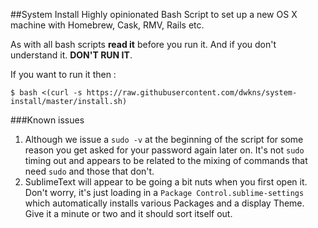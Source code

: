 ##System Install
Highly opinionated Bash Script to set up a new OS X machine with Homebrew, Cask, RMV, Rails etc.

As with all bash scripts **read it** before you run it. And if you don't understand it. **DON'T RUN IT**.

If you want to run it then :

    $ bash <(curl -s https://raw.githubusercontent.com/dwkns/system-install/master/install.sh)

###Known issues
1. Although we issue a `sudo -v` at the beginning of the script for some reason you get asked for your password again later on. It's not `sudo` timing out and appears to be related to the mixing of commands that need `sudo` and those that don't.
2. SublimeText will appear to be going a bit nuts when you first open it. Don't worry, it's just loading in a `Package Control.sublime-settings` which automatically installs various Packages and a display Theme. Give it a minute or two and it should sort itself out.
